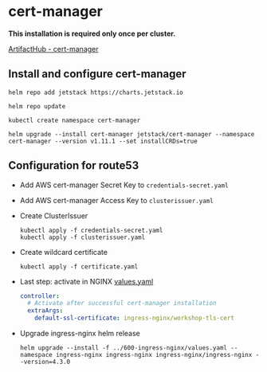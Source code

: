 # cert-manager

**This installation is required only once per cluster.**

[ArtifactHub - cert-manager](https://artifacthub.io/packages/helm/cert-manager/cert-manager)

## Install and configure cert-manager

  ```shell
  helm repo add jetstack https://charts.jetstack.io
  ```

  ```shell
  helm repo update
  ```

  ```shell
  kubectl create namespace cert-manager
  ```

  ```shell
  helm upgrade --install cert-manager jetstack/cert-manager --namespace cert-manager --version v1.11.1 --set installCRDs=true
  ```

## Configuration for route53

* Add AWS cert-manager Secret Key to `credentials-secret.yaml`
* Add AWS cert-manager Access Key to `clusterissuer.yaml`

* Create ClusterIssuer

  ```shell
  kubectl apply -f credentials-secret.yaml
  kubectl apply -f clusterissuer.yaml
  ```

* Create wildcard certificate

  ```shell
  kubectl apply -f certificate.yaml
  ```

* Last step: activate in NGINX [values.yaml](../600-ingress-nginx/values.yaml)

  ```yaml
  controller:
    # Activate after successful cert-manager installation
    extraArgs:
      default-ssl-certificate: ingress-nginx/workshop-tls-cert 
  ```

* Upgrade ingress-nginx helm release

  ```shell
  helm upgrade --install -f ../600-ingress-nginx/values.yaml --namespace ingress-nginx ingress-nginx ingress-nginx/ingress-nginx --version=4.3.0
  ```
